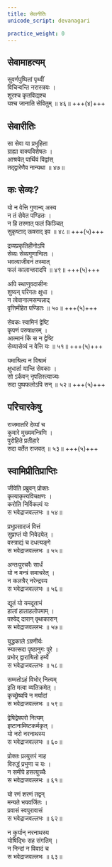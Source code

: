 ```yaml
---
title: सेवानीतिः
unicode_script: devanagari

practice_weight: 0
---
```


## सेवामाहत्यम्
सुवर्णपुष्पितां पृथ्वीं  
विचिन्वन्ति नरास्त्रयः ।  
शूरश्च कृतविद्यश्च  
यश्च जानाति सेवितुम् ॥ ४६॥ +++(४)+++

## सेवारीतिः
सा सेवा या प्रभुहिता  
ग्राह्या वाक्यविशेषतः ।  
आश्रयेत् पार्थिवं विद्वांस्  
तद्द्वारेणैव नान्यथा ॥ ४७॥

## कः सेव्यः?
यो न वेत्ति गुणान्य् अस्य  
न तं सेवेत पण्डितः ।  
न हि तस्मात् फलं किञ्चित्  
सुकृष्टाद् ऊषराद् इव ॥ ४८॥ +++(५)+++

द्रव्यप्रकृतिहीनोऽपि  
सेव्यः सेव्यगुणान्वितः ।  
भवत्याजीवनं तस्मात्  
फलं कालान्तरादपि ॥ ४९॥ +++(५)+++

अपि स्थाणुवदासीनः  
शुष्यन् परिगतः क्षुधा ।  
न त्वेवानात्मसम्पन्नाद्  
वृत्तिमीहेत पण्डितः ॥ ५०॥ +++(५)+++

सेवकः स्वामिनं द्वेष्टि  
कृपणं परुषाक्षरम् ।  
आत्मानं किं स न द्वेष्टि  
सेव्यासेव्यं न वेत्ति यः ॥ ५१॥ +++(५)+++

यमाश्रित्य न विश्रामं  
क्षुधार्ता यान्ति सेवकाः ।  
सो ऽर्कवन् नृपतिस्त्याज्यः  
सदा पुष्पफलोऽपि सन् ॥ ५२॥ +++(५)+++

## परिचारकेषु
राजमातरि देव्यां च  
कुमारे मुख्यमन्त्रिणि ।  
पुरोहिते प्रतीहारे  
सदा वर्तेत राजवत् ॥ ५३॥ +++(५)+++

## स्वामिप्रीतिप्राप्तिः
जीवेति प्रब्रुवन् प्रोक्तः  
कृत्याकृत्यविचक्षणः ।  
करोति निर्विकल्पं यः  
स भवेद्राजवल्लभः ॥ ५४॥

प्रभुप्रसादजं वित्तं  
सुप्राप्तं यो निवेदयेत् ।  
वस्त्राद्यं च दधत्यङ्गे  
स भवेद्राजवल्लभः ॥ ५५॥

अन्तःपुरचरैः सार्धं  
यो न मन्त्रं समाचरेत् ।  
न कलत्रैर् नरेन्द्रस्य  
स भवेद्राजवल्लभः ॥ ५६॥

द्यूतं यो यमदूताभं  
हालां हालाहलोपमाम् ।  
पश्येद् दारान् वृथाकारान्  
स भवेद्राजवल्लभः ॥ ५७॥

युद्धकाले ऽग्रणीर्यः  
स्यात्सदा पृष्ठानुगः पुरे ।  
प्रभोर् द्वाराश्रितो हर्म्ये  
स भवेद्राजवल्लभः ॥ ५८॥

सम्मतोऽहं विभोर् नित्यम्  
इति मत्वा व्यतिक्रमेत् ।  
कृच्छ्रेष्वपि न मर्यादां  
स भवेद्राजवल्लभः ॥ ५९॥

द्वेषिद्वेषपरो नित्यम्  
इष्टानामिष्टकर्मकृत् ।  
यो नरो नरनाथस्य  
स भवेद्राजवल्लभः ॥ ६०॥

प्रोक्तः प्रत्युत्तरं नाह  
विरुद्धं प्रभुणा च यः ।  
न समीपे हसत्युच्चैः  
स भवेद्राजवल्लभः ॥ ६१॥

यो रणं शरणं तद्वन्  
मन्यते भयवर्जितः ।  
प्रवासं स्वपुरावासं  
स भवेद्राजवल्लभः ॥ ६२॥

न कुर्यान् नरनाथस्य  
योषिद्भिः सह संगतिम् ।  
न निन्दां न विवादं च  
स भवेद्राजवल्लभः ॥ ६३॥
